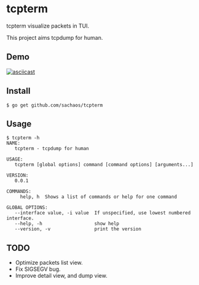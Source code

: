 tcpterm
===

tcpterm visualize packets in TUI.

This project aims tcpdump for human.

Demo
---

[![asciicast](https://asciinema.org/a/td3DA8LH04XYhxGPirJvsEI4V.png)](https://asciinema.org/a/td3DA8LH04XYhxGPirJvsEI4V)

Install
---

```
$ go get github.com/sachaos/tcpterm
```

Usage
---

```
$ tcpterm -h
NAME:
   tcpterm - tcpdump for human

USAGE:
   tcpterm [global options] command [command options] [arguments...]

VERSION:
   0.0.1

COMMANDS:
     help, h  Shows a list of commands or help for one command

GLOBAL OPTIONS:
   --interface value, -i value  If unspecified, use lowest numbered interface.
   --help, -h                   show help
   --version, -v                print the version
```

TODO
---

* Optimize packets list view.
* Fix SIGSEGV bug.
* Improve detail view, and dump view.
